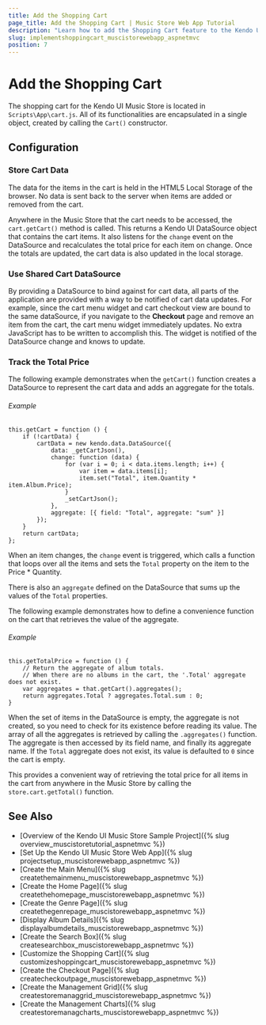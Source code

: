 ```yaml
---
title: Add the Shopping Cart
page_title: Add the Shopping Cart | Music Store Web App Tutorial
description: "Learn how to add the Shopping Cart feature to the Kendo UI Music Store Web Application sample project by using Telerik UI for ASP.NET MVC."
slug: implementshoppingcart_muscistorewebapp_aspnetmvc
position: 7
---
```


# Add the Shopping Cart

The shopping cart for the Kendo UI Music Store is located in `Scripts\App\cart.js`. All of its functionalities are encapsulated in a single object, created by calling the `Cart()` constructor.

## Configuration

### Store Cart Data

The data for the items in the cart is held in the HTML5 Local Storage of the browser. No data is sent back to the server when items are added or removed from the cart.

Anywhere in the Music Store that the cart needs to be accessed, the `cart.getCart()` method is called. This returns a Kendo UI DataSource object that contains the cart items. It also listens for the `change` event on the DataSource and recalculates the total price for each item on change. Once the totals are updated, the cart data is also updated in the local storage.

### Use Shared Cart DataSource

By providing a DataSource to bind against for cart data, all parts of the application are provided with a way to be notified of cart data updates. For example, since the cart menu widget and cart checkout view are bound to the same dataSource, if you navigate to the **Checkout** page and remove an item from the cart, the cart menu widget immediately updates. No extra JavaScript has to be written to accomplish this. The widget is notified of the DataSource change and knows to update.

### Track the Total Price

The following example demonstrates when the `getCart()` function creates a DataSource to represent the cart data and adds an aggregate for the totals.

###### Example

    this.getCart = function () {
        if (!cartData) {
            cartData = new kendo.data.DataSource({
                data: _getCartJson(),
                change: function (data) {
                    for (var i = 0; i < data.items.length; i++) {
                        var item = data.items[i];
                        item.set("Total", item.Quantity * item.Album.Price);
                    }
                    _setCartJson();
                },
                aggregate: [{ field: "Total", aggregate: "sum" }]
            });
        }
        return cartData;
    };

<!--_-->
When an item changes, the `change` event is triggered, which calls a function that loops over all the items and sets the `Total` property on the item to the Price * Quantity.

There is also an `aggregate` defined on the DataSource that sums up the values of the `Total` properties.

The following example demonstrates how to define a convenience function on the cart that retrieves the value of the aggregate.

###### Example

    this.getTotalPrice = function () {
        // Return the aggregate of album totals.
        // When there are no albums in the cart, the '.Total' aggregate does not exist.
        var aggregates = that.getCart().aggregates();
        return aggregates.Total ? aggregates.Total.sum : 0;
    }

When the set of items in the DataSource is empty, the aggregate is not created, so you need to check for its existence before reading its value. The array of all the aggregates is retrieved by calling the `.aggregates()` function. The aggregate is then accessed by its field name, and finally its aggregate name. If the `Total` aggregate does not exist, its value is defaulted to `0` since the cart is empty.

This provides a convenient way of retrieving the total price for all items in the cart from anywhere in the Music Store by calling the `store.cart.getTotal()` function.

## See Also

* [Overview of the Kendo UI Music Store Sample Project]({% slug overview_muscistoretutorial_aspnetmvc %})
* [Set Up the Kendo UI Music Store Web App]({% slug projectsetup_muscistorewebapp_aspnetmvc %})
* [Create the Main Menu]({% slug createthemainmenu_muscistorewebapp_aspnetmvc %})
* [Create the Home Page]({% slug createthehomepage_muscistorewebapp_aspnetmvc %})
* [Create the Genre Page]({% slug createthegenrepage_muscistorewebapp_aspnetmvc %})
* [Display Album Details]({% slug displayalbumdetails_muscistorewebapp_aspnetmvc %})
* [Create the Search Box]({% slug createsearchbox_muscistorewebapp_aspnetmvc %})
* [Customize the Shopping Cart]({% slug customizeshoppingcart_muscistorewebapp_aspnetmvc %})
* [Create the Checkout Page]({% slug createcheckoutpage_muscistorewebapp_aspnetmvc %})
* [Create the Management Grid]({% slug createstoremanaggrid_muscistorewebapp_aspnetmvc %})
* [Create the Management Charts]({% slug createstoremanagcharts_muscistorewebapp_aspnetmvc %})
